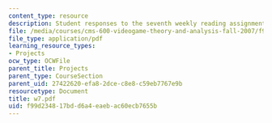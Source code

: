 ```yaml
---
content_type: resource
description: Student responses to the seventh weekly reading assignment.
file: /media/courses/cms-600-videogame-theory-and-analysis-fall-2007/f99d234817bdd6a4eaebac60ecb7655b_w7.pdf
file_type: application/pdf
learning_resource_types:
- Projects
ocw_type: OCWFile
parent_title: Projects
parent_type: CourseSection
parent_uid: 27422620-efa8-2dce-c8e8-c59eb7767e9b
resourcetype: Document
title: w7.pdf
uid: f99d2348-17bd-d6a4-eaeb-ac60ecb7655b
---
```

